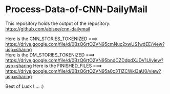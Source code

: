 # Process-Data-of-CNN-DailyMail
This repository holds the output of the repository: https://github.com/abisee/cnn-dailymail

Here is the CNN_STORIES_TOKENIZED ===> https://drive.google.com/file/d/0BzQ6rtO2VN95cmNuc2xwUS1wdEE/view?usp=sharing <br>
Here is the DM_STORIES_TOKENIZED ===> https://drive.google.com/file/d/0BzQ6rtO2VN95bndCZDdpdXJDV1U/view?usp=sharing
Here is the FINISHED_FILES ===> https://drive.google.com/file/d/0BzQ6rtO2VN95a0c3TlZCWkl3aU0/view?usp=sharing

Best of Luck !.... :)
